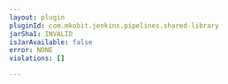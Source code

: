 ```yaml
---
layout: plugin
pluginId: com.mkobit.jenkins.pipelines.shared-library
jarSha1: INVALID
isJarAvailable: false
error: NONE
violations: []

---
```

